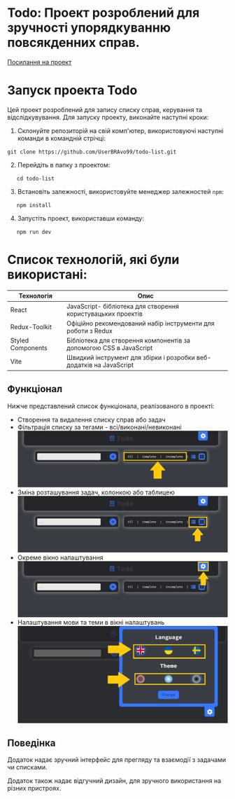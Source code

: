 # Todo: Проект розроблений для зручності упорядкуванню повсякденних справ.

[Посилання на проект](https://todo-list-one-kappa-71.vercel.app/)

# Запуск проекта Todo

Цей проект розроблений для запису списку справ, керування та відслідкувування. Для запуску проекту, виконайте наступні кроки:

1. Склонуйте репозиторій на свій комп'ютер, використовуючі наступні команди в командній стрічці:

```
git clone https://github.com/UserBRAvo99/todo-list.git
```

2. Перейдіть в папку з проектом:

```
   cd todo-list
```

3. Встановіть залежності, використовуйте менеджер залежностей `npm`:

```
   npm install
```

4. Запустіть проект, використавши команду:

```
   npm run dev
```

# Список технологій, які були використані:

| Технологія        | Опис                                                                |
| ----------------- | ------------------------------------------------------------------- |
| React             | JavaScript- бібліотека для створення користувацьких проектів        |
| Redux-Toolkit     | Офіційно рекомендований набір інструменти для роботи з Redux        |
| Styled Components | Бібліотека для створення компонентів за допомогою CSS в JavaScript  |
| Vite              | Швидкий інструмент для збірки і розробки веб-додатків на JavaScript |

## Функціонал

Нижче представлений список функціонала, реалізованого в проекті:

- Створення та видалення списку справ або задач
- Фільтрація списку за тегами - всі/виконані/невиконані
  ![Sort](./src/assets/todoImgSort.png)
- Зміна розташування задач, колонкою або таблицею
  ![Sort](./src/assets/todoImgSort1.png)
- Окреме вікно налаштування
  ![Sort](./src/assets/todoImgSort2.png)
- Налаштування мови та теми в вікні налаштувань
  ![Sort](./src/assets/todoImgSort4.png)

## Поведінка

Додаток надає зручний інтерфейс для прегляду та взаємодії з задачами чи списками.

Додаток також надає відгучний дизайн, для зручного використання на різних пристроях.
